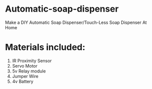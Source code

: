 # Automatic-soap-dispenser


Make a DIY Automatic Soap Dispenser/Touch-Less Soap Dispenser At Home

# Materials included:
1.  IR Proximity Sensor
2.  Servo Motor
3.  5v Relay module
4.  Jumper Wire
5.  4v Battery


